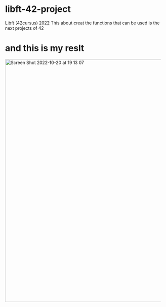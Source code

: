 # libft-42-project
Libft (42cursus) 2022 This about creat the functions that can be used is the next projects of 42
# and this is my reslt 
<img width="783" alt="Screen Shot 2022-10-20 at 19 13 07" src="https://user-images.githubusercontent.com/80905157/197028979-e954db3c-34ab-4c02-b9b5-7b56127002fb.png">
